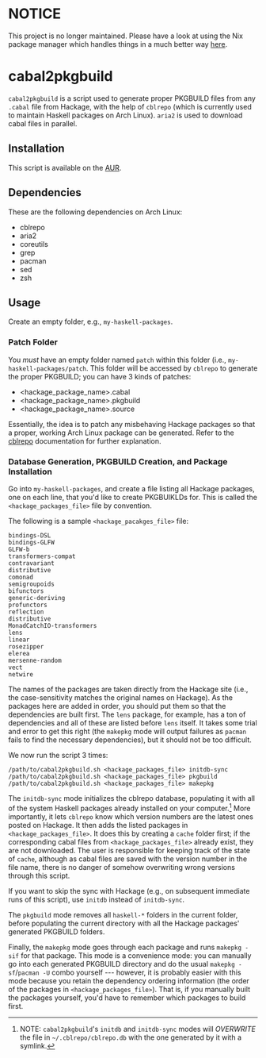 # NOTICE

This project is no longer maintained.
Please have a look at using the Nix package manager which handles things in a much better way [here](http://funloop.org/post/2015-02-10-using-nix-from-arch.html).

# cabal2pkgbuild

`cabal2pkgbuild` is a script used to generate proper PKGBUILD files from any `.cabal` file from Hackage, with the help of `cblrepo` (which is currently used to maintain Haskell packages on Arch Linux).
`aria2` is used to download cabal files in parallel.

## Installation

This script is available on the [AUR](https://aur.archlinux.org/packages/cabal2pkgbuild-git/).

## Dependencies

These are the following dependencies on Arch Linux:

- cblrepo
- aria2
- coreutils
- grep
- pacman
- sed
- zsh

## Usage

Create an empty folder, e.g., `my-haskell-packages`.

### Patch Folder

You *must* have an empty folder named `patch` within this folder (i.e., `my-haskell-packages/patch`.
This folder will be accessed by `cblrepo` to generate the proper PKGBUILD; you can have 3 kinds of patches:

  - <hackage_package_name>.cabal
  - <hackage_package_name>.pkgbuild
  - <hackage_package_name>.source

Essentially, the idea is to patch any misbehaving Hackage packages so that a proper, working Arch Linux package can be generated.
Refer to the [cblrepo](https://github.com/magthe/cblrepo) documentation for further explanation.

### Database Generation, PKGBUILD Creation, and Package Installation

Go into `my-haskell-packages`, and create a file listing all Hackage packages, one on each line, that you'd like to create PKGBUIKLDs for.
This is called the `<hackage_packages_file>` file by convention.

The following is a sample `<hackage_pacakges_file>` file:

```
bindings-DSL
bindings-GLFW
GLFW-b
transformers-compat
contravariant
distributive
comonad
semigroupoids
bifunctors
generic-deriving
profunctors
reflection
distributive
MonadCatchIO-transformers
lens
linear
rosezipper
elerea
mersenne-random
vect
netwire
```

The names of the packages are taken directly from the Hackage site (i.e., the case-sensitivity matches the original names on Hackage).
As the packages here are added in order, you should put them so that the dependencies are built first.
The `lens` package, for example, has a ton of dependencies and all of these are listed before `lens` itself.
It takes some trial and error to get this right (the `makepkg` mode will output failures as `pacman` fails to find the necessary dependencies), but it should not be too difficult.

We now run the script 3 times:

```
/path/to/cabal2pkgbuild.sh <hackage_packages_file> initdb-sync
/path/to/cabal2pkgbuild.sh <hackage_packages_file> pkgbuild
/path/to/cabal2pkgbuild.sh <hackage_packages_file> makepkg
```

The `initdb-sync` mode initializes the cblrepo database, populating it with all of the system Haskell packages already installed on your computer.[^symlink]
More importantly, it lets `cblrepo` know which version numbers are the latest ones posted on Hackage.
It then adds the listed packages in `<hackage_packages_file>`.
It does this by creating a `cache` folder first; if the corresponding cabal files from `<hackage_packages_file>` already exist, they are not downloaded.
The user is responsible for keeping track of the state of `cache`, although as cabal files are saved with the version number in the file name, there is no danger of somehow overwriting wrong versions through this script.

If you want to skip the sync with Hackage (e.g., on subsequent immediate runs of this script), use `initdb` instead of `initdb-sync`.

The `pkgbuild` mode removes all `haskell-*` folders in the current folder, before populating the current directory with all the Hackage packages' generated PKGBUILD folders.

Finally, the `makepkg` mode goes through each package and runs `makepkg -sif` for that package.
This mode is a convenience mode: you can manually go into each generated PKGBUILD directory and do the usual `makepkg -sf`/`pacman -U` combo yourself --- however, it is probably easier with this mode because you retain the dependency ordering information (the order of the packages in `<hackage_packages_file>`).
That is, if you manually built the packages yourself, you'd have to remember which packages to build first.

[^symlink]: NOTE: `cabal2pkgbuild`'s `initdb` and `initdb-sync` modes will *OVERWRITE* the file in `~/.cblrepo/cblrepo.db` with the one generated by it with a symlink.
